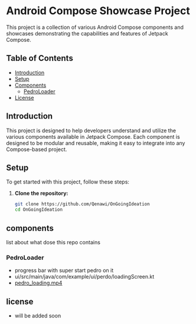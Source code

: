 # Android Compose Showcase Project

This project is a collection of various Android Compose components and showcases demonstrating the
capabilities and features of Jetpack Compose.

## Table of Contents

- [Introduction](#introduction)
- [Setup](#setup)
- [Components](#components)
    - [PedroLoader](#PedroLoader)
- [License](#license)

## Introduction

This project is designed to help developers understand and utilize the various components available
in Jetpack Compose. Each component is designed to be modular and reusable, making it easy to
integrate into any Compose-based project.

## Setup

To get started with this project, follow these steps:

1. **Clone the repository:**
   ```sh
   git clone https://github.com/Qenawi/OnGoingIdeation
   cd OnGoingIdeation

## components
list about what dose this repo contains 
### PedroLoader
- progress bar with super start pedro on it
- ui/src/main/java/com/example/ui/perdo/loadingScreen.kt
- [pedro_loading.mp4](screen_shots%2Fpedro_loading.mp4)


## license
- will be added soon 